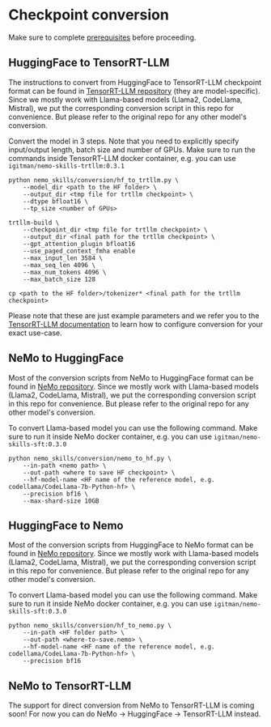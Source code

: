 # Checkpoint conversion

Make sure to complete [prerequisites](/docs/prerequisites.md) before proceeding.

## HuggingFace to TensorRT-LLM

The instructions to convert from HuggingFace to TensorRT-LLM checkpoint format
can be found in [TensorRT-LLM repository](https://github.com/NVIDIA/TensorRT-LLM/) (they are model-specific).
Since we mostly work with Llama-based models (Llama2, CodeLlama, Mistral), we put the corresponding
conversion script in this repo for convenience. But please refer to the original repo for any other model's conversion.

Convert the model in 3 steps. Note that you need to explicitly specify input/output length, batch size and number of GPUs.
Make sure to run the commands inside TensorRT-LLM docker container, e.g. you can use `igitman/nemo-skills-trtllm:0.3.1`

```
python nemo_skills/conversion/hf_to_trtllm.py \
    --model_dir <path to the HF folder> \
    --output_dir <tmp file for trtllm checkpoint> \
    --dtype bfloat16 \
    --tp_size <number of GPUs>

trtllm-build \
    --checkpoint_dir <tmp file for trtllm checkpoint> \
    --output_dir <final path for the trtllm checkpoint> \
    --gpt_attention_plugin bfloat16
    --use_paged_context_fmha enable
    --max_input_len 3584 \
    --max_seq_len 4096 \
    --max_num_tokens 4096 \
    --max_batch_size 128

cp <path to the HF folder>/tokenizer* <final path for the trtllm checkpoint>
```

Please note that these are just example parameters and we refer you to the
[TensorRT-LLM documentation](https://github.com/NVIDIA/TensorRT-LLM/) to learn
how to configure conversion for your exact use-case.

## NeMo to HuggingFace

Most of the conversion scripts from NeMo to HuggingFace format can be found in
[NeMo repository](https://github.com/NVIDIA/NeMo/tree/main/scripts/nlp_language_modeling).
Since we mostly work with Llama-based models (Llama2, CodeLlama, Mistral), we put the corresponding
conversion script in this repo for convenience. But please refer to the original repo for any other model's conversion.

To convert Llama-based model you can use the following command.
Make sure to run it inside NeMo docker container, e.g. you can use `igitman/nemo-skills-sft:0.3.0`

```
python nemo_skills/conversion/nemo_to_hf.py \
    --in-path <nemo path> \
    --out-path <where to save HF checkpoint> \
    --hf-model-name <HF name of the reference model, e.g. codellama/CodeLlama-7b-Python-hf> \
    --precision bf16 \
    --max-shard-size 10GB
```

## HuggingFace to Nemo

Most of the conversion scripts from HuggingFace to NeMo format can be found in
[NeMo repository](https://github.com/NVIDIA/NeMo/tree/main/scripts/nlp_language_modeling).
Since we mostly work with Llama-based models (Llama2, CodeLlama, Mistral), we put the corresponding
conversion script in this repo for convenience. But please refer to the original repo for any other model's conversion.

To convert Llama-based model you can use the following command.
Make sure to run it inside NeMo docker container, e.g. you can use `igitman/nemo-skills-sft:0.3.0`

```
python nemo_skills/conversion/hf_to_nemo.py \
    --in-path <HF folder path> \
    --out-path <where-to-save.nemo> \
    --hf-model-name <HF name of the reference model, e.g. codellama/CodeLlama-7b-Python-hf> \
    --precision bf16
```

## NeMo to TensorRT-LLM

The support for direct conversion from NeMo to TensorRT-LLM is coming soon! For now you can do NeMo -> HuggingFace -> TensorRT-LLM instead.